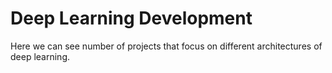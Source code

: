 # Deep Learning Development

Here we can see number of projects that focus on different architectures of deep learning.
